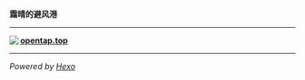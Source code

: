 **霜晴的避风港**

---

<img src="https://raw.gitmirror.com/immortal3180/Repo/main/img/GithubPicBed/small_head.png" align="left"/>

**[opentap.top](https://immortal3180.github.io/)**

---

*Powered by [Hexo](https://hexo.io/)*

